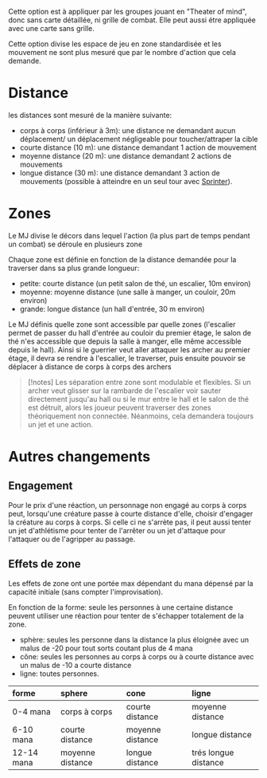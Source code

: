 Cette option est à appliquer par les groupes jouant en "Theater of mind", donc sans carte détaillée, ni grille de combat. Elle peut aussi étre appliquée avec une carte sans grille.

Cette option divise les espace de jeu en zone standardisée et les mouvement ne sont plus mesuré que par le nombre d'action que cela demande.

# Distance
les distances sont mesuré de la manière suivante:
- corps à corps (inférieur à 3m): une distance ne demandant aucun déplacement/ un déplacement négligeable pour toucher/attraper la cible
- courte distance (10 m): une distance demandant 1 action de mouvement
- moyenne distance (20 m): une distance demandant 2 actions de mouvements
- longue distance (30 m): une distance demandant 3 action de mouvements (possible à atteindre en un seul tour avec [Sprinter](../1.Base/4.Combat.md#Sprinter)).
# Zones
Le MJ divise le décors dans lequel l'action (la plus part de temps pendant un combat) se déroule en plusieurs zone

Chaque zone est définie en fonction de la distance demandée pour la traverser dans sa plus grande longueur:
- petite: courte distance (un petit salon de thé, un escalier, 10m environ)
- moyenne: moyenne distance (une salle à manger, un couloir, 20m environ)
- grande: longue distance (un hall d'entrée, 30 m environ)

Le MJ définis quelle zone sont accessible par quelle zones (l'escalier permet de passer du hall d'entrée au couloir du premier étage, le salon de thé n'es accessible que depuis la salle à manger, elle même accessible depuis le hall). Ainsi si le guerrier veut aller attaquer les archer au premier étage, il devra se rendre à l'escalier, le traverser, puis ensuite pouvoir se déplacer à distance de corps à corps des archers

>[!notes]
>Les séparation entre zone sont modulable et flexibles. Si un archer veut glisser sur la rambarde de l'escalier voir sauter directement jusqu'au hall  ou si le mur entre le hall et le salon de thé est détruit, alors les joueur peuvent traverser des zones théoriquement non connectée. Néanmoins, cela demandera toujours un jet et une action.


# Autres changements
## Engagement
Pour le prix d'une réaction, un personnage non engagé au corps à corps peut, lorsqu'une créature passe à courte distance d'elle, choisir d'engager la créature au corps à corps. Si celle ci ne s'arrète pas, il peut aussi tenter un jet d'athlétisme pour tenter de l'arrêter  ou un jet d'attaque pour l'attaquer ou de l'agripper au passage.
## Effets de zone
Les effets de zone ont une portée max dépendant du mana dépensé par la capacité initiale (sans compter l'improvisation).

En fonction de la forme: seule les personnes à une certaine distance peuvent utiliser une réaction pour tenter de s'échapper totalement de la zone.
- sphère: seules les personne dans la distance la plus éloignée avec un malus de -20 pour tout sorts coutant plus de 4 mana
- cône: seules les personnes au corps à corps ou à courte distance avec un malus de -10 a courte distance
- ligne: toutes personnes.

|**forme**|**sphere**|**cone**|**ligne**|
| :- | :- | :- | :- |
|0-4 mana|corps à corps|courte distance|moyenne distance|
|6-10 mana|courte distance|moyenne distance|longue distance|
|12-14 mana|moyenne distance|longue distance|trés longue distance
